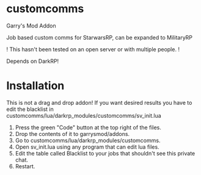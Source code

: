 # customcomms

Garry's Mod Addon

Job based custom comms for StarwarsRP, can be expanded to MilitaryRP

! This hasn't been tested on an open server or with multiple people. !

Depends on DarkRP!

# Installation

This is not a drag and drop addon! If you want desired results you have to edit the blacklist in customcomms/lua/darkrp_modules/customcomms/sv_init.lua

1. Press the green "Code" button at the top right of the files.
2. Drop the contents of it to garrysmod/addons.
3. Go to customcomms/lua/darkrp_modules/customcomms.
4. Open sv_init.lua using any program that can edit lua files.
5. Edit the table called Blacklist to your jobs that shouldn't see this private chat.
6. Restart.
